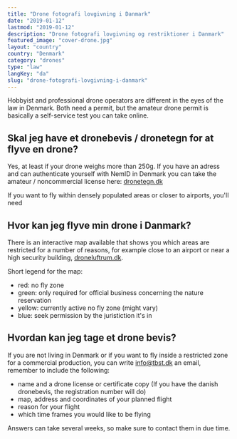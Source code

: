 ```yaml
---
title: "Drone fotografi lovgivning i Danmark"
date: "2019-01-12"
lastmod: "2019-01-12"
description: "Drone fotografi lovgivning og restriktioner i Danmark"
featured_image: "cover-drone.jpg"
layout: "country"
country: "Denmark"
category: "drones"
type: "law"
langKey: "da"
slug: "drone-fotografi-lovgivning-i-danmark"
---
```


Hobbyist and professional drone operators are different in the eyes of the law in Denmark. Both need a permit, but the amateur drone permit is basically a self-service test you can take online.

## Skal jeg have et dronebevis / dronetegn for at flyve en drone?

Yes, at least if your drone weighs more than 250g. If you have an adress and can authenticate yourself with NemID in Denmark you can take the amateur / noncommercial license here: [dronetegn.dk][]

If you want to fly within densely populated areas or closer to airports, you'll need

## Hvor kan jeg flyve min drone i Danmark?

There is an interactive map available that shows you which areas are restricted for a number of reasons, for example close to an airport or near a high security building, [droneluftrum.dk][].

Short legend for the map:

- red: no fly zone
- green: only required for official business concerning the nature reservation
- yellow: currently active no fly zone (might vary)
- blue: seek permission by the juristiction it's in

## Hvordan kan jeg tage et drone bevis?

If you are not living in Denmark or if you want to fly inside a restricted zone for a commercial production, you can write [info@tbst.dk](mailto:info@tbst.dk) an email, remember to include the following:

- name and a drone license or certificate copy (If you have the danish dronebevis, the registration number will do)
- map, address and coordinates of your planned flight
- reason for your flight
- which time frames you would like to be flying

Answers can take several weeks, so make sure to contact them in due time.

[dronetegn.dk]: http://dronetegn.dk/
[droneluftrum.dk]: https://www.droneluftrum.dk/
[trafikstyrelsen.dk/da/droneregler]: http://www.trafikstyrelsen.dk/da/droneregler
